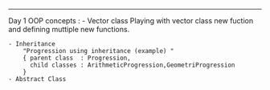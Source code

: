 
------------------------------------------------------------------------------------------------
Day 1
OOP concepts :
	- Vector class
		Playing with vector class new fuction and defining muttiple new functions.
	
	- Inheritance 
		"Progression using inheritance (example) "
		{ parent class  : Progression,
		  child classes : ArithmeticProgression,GeometriProgression
		}
	- Abstract Class
	
	
	